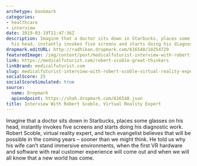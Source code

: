 ```yaml
---
archetype: bookmark
categories:
- healthcare
- interview
date: 2019-03-19T11:47:36Z
description: Imagine that a doctor sits down in Starbucks, places some glasses on
  his head, instantly invokes five screens and starts doing his diagnostic work.
dropmark.editURL: http://radhikan.dropmark.com/616548/18254729
featuredImage: /img/content/post/medicalfuturist-interview-with-robert-scoble-virtual-reality-expert.png
link: https://medicalfuturist.com/robert-scoble-great-thinkers
linkBrand: medicalfuturist.com
slug: medicalfuturist-interview-with-robert-scoble-virtual-reality-expert
socialScore: 25
socialScoreSimulated: true
source:
  name: Dropmark
  apiendpoint: https://shah.dropmark.com/616548.json
title: Interview With Robert Scoble, Virtual Reality Expert
---
```

Imagine that a doctor sits down in Starbucks, places some glasses on his head, instantly invokes five screens and starts doing his diagnostic work. Robert Scoble, virtual reality expert, and tech evangelist believes that will be possible in the coming years – sooner than we might think. He told us why his wife can’t stand immersive environments, when the first VR hardware and software with real customer experience will come out and when we will all know that a new world has come.

